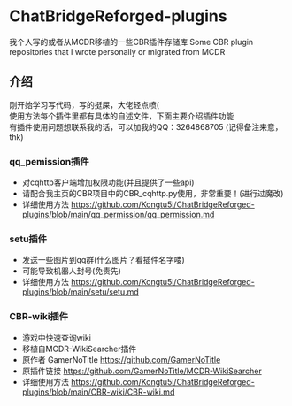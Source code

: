 # ChatBridgeReforged-plugins
我个人写的或者从MCDR移植的一些CBR插件存储库
Some CBR plugin repositories that I wrote personally or migrated from MCDR

## 介绍
刚开始学习写代码，写的挺屎，大佬轻点喷(  
使用方法每个插件里都有具体的自述文件，下面主要介绍插件功能  
有插件使用问题想联系我的话，可以加我的QQ：3264868705 (记得备注来意，thk)  

### qq_pemission插件
- 对cqhttp客户端增加权限功能(并且提供了一些api)  
- 请配合我主页的CBR项目中的CBR_cqhttp.py使用，非常重要！(进行过魔改)  
- 详细使用方法 https://github.com/Kongtu5i/ChatBridgeReforged-plugins/blob/main/qq_permission/qq_permission.md  

### setu插件
- 发送一些图片到qq群(什么图片？看插件名字喽)  
- 可能导致机器人封号(免责先)  
- 详细使用方法 https://github.com/Kongtu5i/ChatBridgeReforged-plugins/blob/main/setu/setu.md  
### CBR-wiki插件
- 游戏中快速查询wiki  
- 移植自MCDR-WikiSearcher插件
- 原作者 GamerNoTitle https://github.com/GamerNoTitle
- 原插件链接 https://github.com/GamerNoTitle/MCDR-WikiSearcher
- 详细使用方法 https://github.com/Kongtu5i/ChatBridgeReforged-plugins/blob/main/CBR-wiki/CBR-wiki.md  
